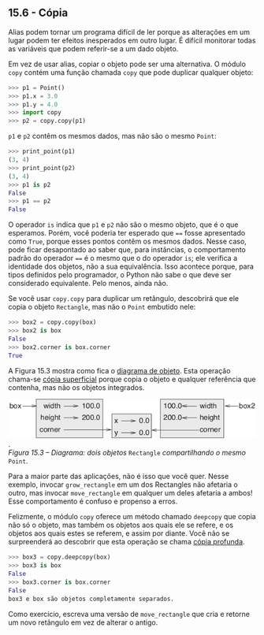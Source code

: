 ## 15.6 - Cópia

Alias podem tornar um programa difícil de ler porque as alterações em um lugar podem ter efeitos inesperados em outro lugar. É difícil monitorar todas as variáveis que podem referir-se a um dado objeto.

Em vez de usar alias, copiar o objeto pode ser uma alternativa. O módulo `copy` contém uma função chamada `copy` que pode duplicar qualquer objeto:

```python
>>> p1 = Point()
>>> p1.x = 3.0
>>> p1.y = 4.0
>>> import copy
>>> p2 = copy.copy(p1)
```

`p1` e `p2` contêm os mesmos dados, mas não são o mesmo `Point`:

```python
>>> print_point(p1)
(3, 4)
>>> print_point(p2)
(3, 4)
>>> p1 is p2
False
>>> p1 == p2
False
```

O operador `is` indica que `p1` e `p2` não são o mesmo objeto, que é o que esperamos. Porém, você poderia ter esperado que `==` fosse apresentado como `True`, porque esses pontos contêm os mesmos dados. Nesse caso, pode ficar desapontado ao saber que, para instâncias, o comportamento padrão do operador `==` é o mesmo que o do operador `is`; ele verifica a identidade dos objetos, não a sua equivalência. Isso acontece porque, para tipos definidos pelo programador, o Python não sabe o que deve ser considerado equivalente. Pelo menos, ainda não.

Se você usar `copy.copy` para duplicar um retângulo, descobrirá que ele copia o objeto `Rectangle`, mas não o `Point` embutido nele:

```python
>>> box2 = copy.copy(box)
>>> box2 is box
False
>>> box2.corner is box.corner
True
```

A Figura 15.3 mostra como fica o [diagrama de objeto](08-glossario.md#diagrama-de-objeto). Esta operação chama-se [cópia superficial](08-glossario.md#cópia-superficial) porque copia o objeto e qualquer referência que contenha, mas não os objetos integrados.

![Figura 15.3 – Diagrama: dois objetos Rectangle compartilhando o mesmo Point](/fig/tnkp_1503.png).
<br>_Figura 15.3 – Diagrama: dois objetos_ `Rectangle` _compartilhando o mesmo_ `Point`.

Para a maior parte das aplicações, não é isso que você quer. Nesse exemplo, invocar `grow_rectangle` em um dos Rectangles não afetaria o outro, mas invocar `move_rectangle` em qualquer um deles afetaria a ambos! Esse comportamento é confuso e propenso a erros.

Felizmente, o módulo `copy` oferece um método chamado `deepcopy` que copia não só o objeto, mas também os objetos aos quais ele se refere, e os objetos aos quais estes se referem, e assim por diante. Você não se surpreenderá ao descobrir que esta operação se chama [cópia profunda](08-glossario.md#cópia-profunda).

```python
>>> box3 = copy.deepcopy(box)
>>> box3 is box
False
>>> box3.corner is box.corner
False
box3 e box são objetos completamente separados.
```

Como exercício, escreva uma versão de `move_rectangle` que cria e retorne um novo retângulo em vez de alterar o antigo.
